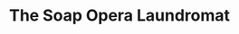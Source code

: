 ---
title: "The Soap Opera Laundromat"
url: /zanesville/the-soap-opera-laundromat/
shop: Wäscherei
---